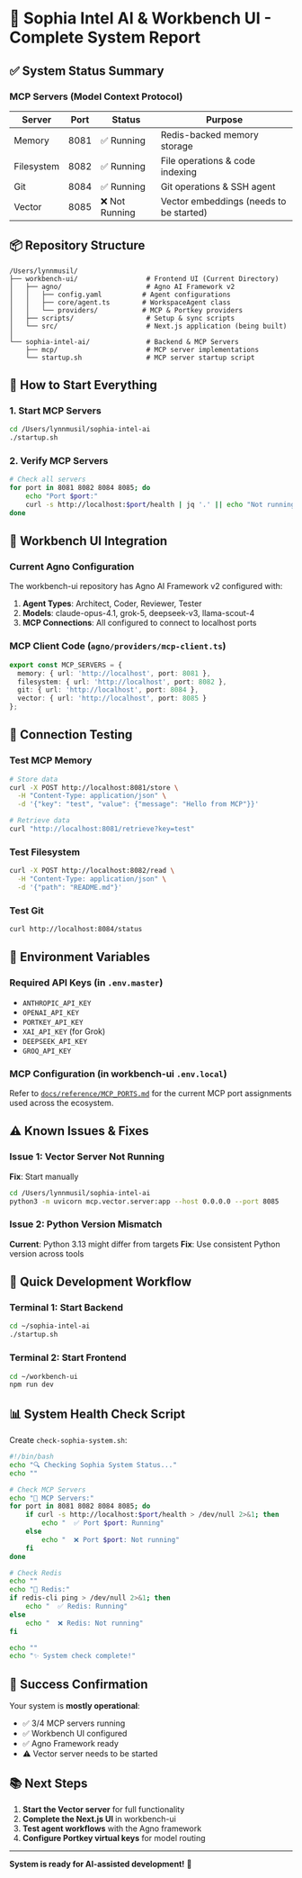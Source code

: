 # 🎯 Sophia Intel AI & Workbench UI - Complete System Report

## ✅ System Status Summary

### MCP Servers (Model Context Protocol)
| Server | Port | Status | Purpose |
|--------|------|--------|---------|
| Memory | 8081 | ✅ Running | Redis-backed memory storage |
| Filesystem | 8082 | ✅ Running | File operations & code indexing |
| Git | 8084 | ✅ Running | Git operations & SSH agent |
| Vector | 8085 | ❌ Not Running | Vector embeddings (needs to be started) |

 

## 📦 Repository Structure

```
/Users/lynnmusil/
├── workbench-ui/                 # Frontend UI (Current Directory)
│   ├── agno/                     # Agno AI Framework v2
│   │   ├── config.yaml          # Agent configurations
│   │   ├── core/agent.ts        # WorkspaceAgent class
│   │   └── providers/           # MCP & Portkey providers
│   ├── scripts/                  # Setup & sync scripts
│   └── src/                      # Next.js application (being built)
│
└── sophia-intel-ai/              # Backend & MCP Servers
    ├── mcp/                      # MCP server implementations
    └── startup.sh                # MCP server startup script
```

## 🚀 How to Start Everything

### 1. Start MCP Servers
```bash
cd /Users/lynnmusil/sophia-intel-ai
./startup.sh
```

### 2. Verify MCP Servers
```bash
# Check all servers
for port in 8081 8082 8084 8085; do
    echo "Port $port:"
    curl -s http://localhost:$port/health | jq '.' || echo "Not running"
done
```

 

## 🔧 Workbench UI Integration

### Current Agno Configuration
The workbench-ui repository has Agno AI Framework v2 configured with:

1. **Agent Types**: Architect, Coder, Reviewer, Tester
2. **Models**: claude-opus-4.1, grok-5, deepseek-v3, llama-scout-4
3. **MCP Connections**: All configured to connect to localhost ports

### MCP Client Code (`agno/providers/mcp-client.ts`)
```typescript
export const MCP_SERVERS = {
  memory: { url: 'http://localhost', port: 8081 },
  filesystem: { url: 'http://localhost', port: 8082 },
  git: { url: 'http://localhost', port: 8084 },
  vector: { url: 'http://localhost', port: 8085 }
};
```

## 🔌 Connection Testing

### Test MCP Memory
```bash
# Store data
curl -X POST http://localhost:8081/store \
  -H "Content-Type: application/json" \
  -d '{"key": "test", "value": {"message": "Hello from MCP"}}'

# Retrieve data
curl "http://localhost:8081/retrieve?key=test"
```

### Test Filesystem
```bash
curl -X POST http://localhost:8082/read \
  -H "Content-Type: application/json" \
  -d '{"path": "README.md"}'
```

### Test Git
```bash
curl http://localhost:8084/status
```

 

## 🔐 Environment Variables

### Required API Keys (in `.env.master`)
- `ANTHROPIC_API_KEY`
- `OPENAI_API_KEY`
- `PORTKEY_API_KEY`
- `XAI_API_KEY` (for Grok)
- `DEEPSEEK_API_KEY`
- `GROQ_API_KEY`

### MCP Configuration (in workbench-ui `.env.local`)
Refer to [`docs/reference/MCP_PORTS.md`](../reference/MCP_PORTS.md) for the current MCP port assignments used across the ecosystem.

## ⚠️ Known Issues & Fixes

### Issue 1: Vector Server Not Running
**Fix**: Start manually
```bash
cd /Users/lynnmusil/sophia-intel-ai
python3 -m uvicorn mcp.vector.server:app --host 0.0.0.0 --port 8085
```

### Issue 2: Python Version Mismatch
**Current**: Python 3.13 might differ from targets
**Fix**: Use consistent Python version across tools

## 🎯 Quick Development Workflow

### Terminal 1: Start Backend
```bash
cd ~/sophia-intel-ai
./startup.sh
```

### Terminal 2: Start Frontend
```bash
cd ~/workbench-ui
npm run dev
```

 

## 📊 System Health Check Script

Create `check-sophia-system.sh`:
```bash
#!/bin/bash
echo "🔍 Checking Sophia System Status..."
echo ""

# Check MCP Servers
echo "📡 MCP Servers:"
for port in 8081 8082 8084 8085; do
    if curl -s http://localhost:$port/health > /dev/null 2>&1; then
        echo "  ✅ Port $port: Running"
    else
        echo "  ❌ Port $port: Not running"
    fi
done

# Check Redis
echo ""
echo "💾 Redis:"
if redis-cli ping > /dev/null 2>&1; then
    echo "  ✅ Redis: Running"
else
    echo "  ❌ Redis: Not running"
fi

echo ""
echo "✨ System check complete!"
```

## 🎉 Success Confirmation

Your system is **mostly operational**:
- ✅ 3/4 MCP servers running
- ✅ Workbench UI configured
- ✅ Agno Framework ready
- ⚠️ Vector server needs to be started

## 📚 Next Steps

1. **Start the Vector server** for full functionality
2. **Complete the Next.js UI** in workbench-ui
3. **Test agent workflows** with the Agno framework
4. **Configure Portkey virtual keys** for model routing

---

**System is ready for AI-assisted development!** 🚀
